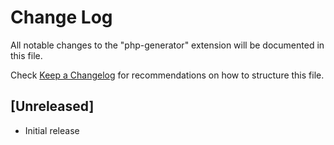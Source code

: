 # Change Log

All notable changes to the "php-generator" extension will be documented in this file.

Check [Keep a Changelog](http://keepachangelog.com/) for recommendations on how to structure this file.

## [Unreleased]

- Initial release